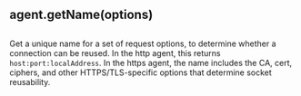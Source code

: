 ## agent.getName(options)

## 

Get a unique name for a set of request options, to determine whether a
connection can be reused. In the http agent, this returns
`host:port:localAddress`. In the https agent, the name includes the
CA, cert, ciphers, and other HTTPS/TLS-specific options that determine
socket reusability.
